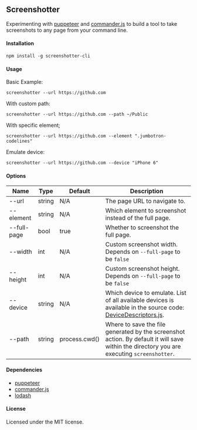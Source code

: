 Screenshotter
-------

Experimenting with [puppeteer](https://github.com/GoogleChrome/puppeteer/) and [commander.js](https://github.com/tj/commander.js/) to build a tool to take screenshots to any page from your command line.

#### Installation

```npm install -g screenshotter-cli```

#### Usage

Basic Example:

```screenshotter --url https://github.com```

With custom path:

```screenshotter --url https://github.com --path ~/Public```

With specific element;

```screenshotter --url https://github.com --element ".jumbotron-codelines"```

Emulate device:

```screenshotter --url https://github.com --device "iPhone 6"```

#### Options

| Name        | Type   | Default       | Description                                                                                                                                                                                 |
|-------------|--------|---------------|---------------------------------------------------------------------------------------------------------------------------------------------------------------------------------------------|
| --url       | string | N/A           | The page URL to navigate to.                                                                                                                                                                |
| --element   | string | N/A           | Which element to screenshot instead of the full page.                                                                                                                                       |
| --full-page | bool   | true          | Whether to screenshot the full page.                                                                                                                                                        |
| --width     | int    | N/A           | Custom screenshot width. Depends on ```--full-page``` to be ```false```                                                                                                                       |
| --height    | int    | N/A           | Custom screenshot height. Depends on ```--full-page``` to be ```false```                                                                                                                      |
| --device    | string | N/A           | Which device to emulate. List of all available devices is available in the source code: [DeviceDescriptors.js](https://github.com/GoogleChrome/puppeteer/blob/master/DeviceDescriptors.js). |
| --path      | string | process.cwd() | Where to save the file generated by the screenshot action. By default it will save within the directory you are executing ```screenshotter```.                                          |

#### Dependencies

- [puppeteer](https://github.com/GoogleChrome/puppeteer/)
- [commander.js](https://github.com/tj/commander.js/)
- [lodash](https://github.com/lodash/lodash)

#### License

Licensed under the MIT license.